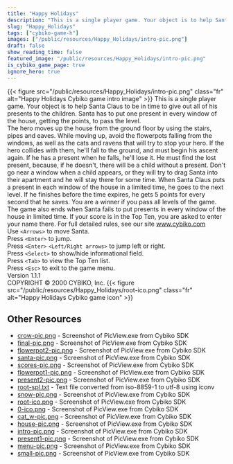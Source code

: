 ```yaml
---
title: "Happy Holidays"
description: "This is a single player game. Your object is to help Santa Claus to be in time to give out all of his presents to the children. Santa has to put one present in every window of the house, getting the points, to pass the level. The hero moves up the house from the ground floor by ..."
slug: "Happy_Holidays"
tags: ["cybiko-game-h"]
images: ["/public/resources/Happy_Holidays/intro-pic.png"]
draft: false
show_reading_time: false
featured_image: "/public/resources/Happy_Holidays/intro-pic.png"
is_cybiko_game_page: true
ignore_hero: true
---
```

{{< figure src="/public/resources/Happy_Holidays/intro-pic.png" class="fr" alt="Happy Holidays Cybiko game intro image" >}}
This is a single player game. Your object is to help Santa Claus to be in time to give out all of his presents to the children. Santa has to put one present in every window of the house, getting the points, to pass the level. \
The hero moves up the house from the ground floor by using the stairs, pipes and eaves. While moving up, avoid the flowerpots falling from the windows, as well as the cats and ravens that will try to stop your hero. If the hero collides with them, he'll fall to the ground, and must begin his ascent again. If he has a present when he falls, he'll lose it. He must find the lost present, because, if he doesn't, there will be a child without a present. Don't go near a window when a child appears, or they will try to drag Santa into their apartment and he will stay there for some time. When Santa Claus puts a present in each window of the house in a limited time, he goes to the next level. If he finishes before the time expires, he gets 5 points for every second that he saves. You are a winner if you pass all levels of the game. The game also ends when Santa fails to put presents in every window of the house in limited time. If your score is in the Top Ten, you are asked to enter your name there. For full detailed rules, see our site www.cybiko.com \
Use `<Arrows>`  to move Santa.  \
Press `<Enter>`  to jump. \
Press `<Enter>` `<Left/Right arrows>`  to jump left or right. \
Press `<Select>`  to show/hide informational field. \
Press `<Tab>`  to view the Top Ten list. \
Press `<Esc>`  to exit to the game menu. \
Version 1.1.1 \
COPYRIGHT © 2000 CYBIKO, Inc. {{< figure src="/public/resources/Happy_Holidays/root-ico.png" class="fr" alt="Happy Holidays Cybiko game icon" >}}

## Other Resources
* [crow-pic.png](/public/resources/Happy_Holidays/crow-pic.png) - Screenshot of PicView.exe from Cybiko SDK
* [final-pic.png](/public/resources/Happy_Holidays/final-pic.png) - Screenshot of PicView.exe from Cybiko SDK
* [flowerpot2-pic.png](/public/resources/Happy_Holidays/flowerpot2-pic.png) - Screenshot of PicView.exe from Cybiko SDK
* [santa-pic.png](/public/resources/Happy_Holidays/santa-pic.png) - Screenshot of PicView.exe from Cybiko SDK
* [scores-pic.png](/public/resources/Happy_Holidays/scores-pic.png) - Screenshot of PicView.exe from Cybiko SDK
* [flowerpot1-pic.png](/public/resources/Happy_Holidays/flowerpot1-pic.png) - Screenshot of PicView.exe from Cybiko SDK
* [present2-pic.png](/public/resources/Happy_Holidays/present2-pic.png) - Screenshot of PicView.exe from Cybiko SDK
* [root-spl.txt](/public/resources/Happy_Holidays/root-spl.txt) - Text file converted from iso-8859-1 to utf-8 using iconv
* [snow-pic.png](/public/resources/Happy_Holidays/snow-pic.png) - Screenshot of PicView.exe from Cybiko SDK
* [root-ico.png](/public/resources/Happy_Holidays/root-ico.png) - Screenshot of PicView.exe from Cybiko SDK
* [0-ico.png](/public/resources/Happy_Holidays/0-ico.png) - Screenshot of PicView.exe from Cybiko SDK
* [cat_w-pic.png](/public/resources/Happy_Holidays/cat_w-pic.png) - Screenshot of PicView.exe from Cybiko SDK
* [house-pic.png](/public/resources/Happy_Holidays/house-pic.png) - Screenshot of PicView.exe from Cybiko SDK
* [intro-pic.png](/public/resources/Happy_Holidays/intro-pic.png) - Screenshot of PicView.exe from Cybiko SDK
* [present1-pic.png](/public/resources/Happy_Holidays/present1-pic.png) - Screenshot of PicView.exe from Cybiko SDK
* [menu-pic.png](/public/resources/Happy_Holidays/menu-pic.png) - Screenshot of PicView.exe from Cybiko SDK
* [small-pic.png](/public/resources/Happy_Holidays/small-pic.png) - Screenshot of PicView.exe from Cybiko SDK

